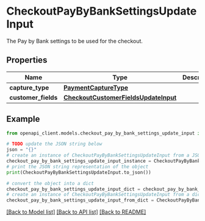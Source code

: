 # CheckoutPayByBankSettingsUpdateInput

The Pay by Bank settings to be used for the checkout.

## Properties

Name | Type | Description | Notes
------------ | ------------- | ------------- | -------------
**capture_type** | [**PaymentCaptureType**](PaymentCaptureType.md) |  | [optional] 
**customer_fields** | [**CheckoutCustomerFieldsUpdateInput**](CheckoutCustomerFieldsUpdateInput.md) |  | [optional] 

## Example

```python
from openapi_client.models.checkout_pay_by_bank_settings_update_input import CheckoutPayByBankSettingsUpdateInput

# TODO update the JSON string below
json = "{}"
# create an instance of CheckoutPayByBankSettingsUpdateInput from a JSON string
checkout_pay_by_bank_settings_update_input_instance = CheckoutPayByBankSettingsUpdateInput.from_json(json)
# print the JSON string representation of the object
print(CheckoutPayByBankSettingsUpdateInput.to_json())

# convert the object into a dict
checkout_pay_by_bank_settings_update_input_dict = checkout_pay_by_bank_settings_update_input_instance.to_dict()
# create an instance of CheckoutPayByBankSettingsUpdateInput from a dict
checkout_pay_by_bank_settings_update_input_from_dict = CheckoutPayByBankSettingsUpdateInput.from_dict(checkout_pay_by_bank_settings_update_input_dict)
```
[[Back to Model list]](../README.md#documentation-for-models) [[Back to API list]](../README.md#documentation-for-api-endpoints) [[Back to README]](../README.md)


